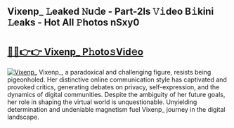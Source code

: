 ## Vixenp_ 𝙻eaked 𝙽u𝚍e - Part-2Is 𝚅𝚒deo B𝚒kini 𝙻eaks - Hot All 𝙿hotos nSxy0

# <h2><a href="http://ld0j0h6.urlbe.top/?page=Vixenp_">🔗🔗👉👉 Vixenp_ P𝚑oto𝚜Vid𝚎o</a></h2>

[![Vixenp_](https://i.imgur.com/eBuTRDB.gif)](http://ld0j0h6.urlbe.top/?page=Vixenp_)
Vixenp_, a paradoxical and challenging figure, resists being pigeonholed. Her distinctive online communication style has captivated and provoked critics, generating debates on privacy, self-expression, and the dynamics of digital communities. Despite the ambiguity of her future goals, her role in shaping the virtual world is unquestionable. Unyielding determination and undeniable magnetism fuel Vixenp_ journey in the digital landscape.
